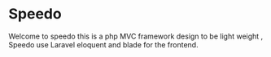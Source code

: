 # Speedo
Welcome to speedo this is a php MVC framework design to be light weight , Speedo use Laravel eloquent and blade for the frontend.